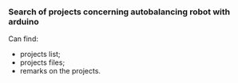 ### Search of projects concerning autobalancing robot with arduino

Can find:
- projects list;
- projects files;
- remarks on the projects.
